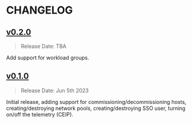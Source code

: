 # CHANGELOG

## [v0.2.0](https://github.com/vmware/terraform-provider-vcf/releases/tag/v0.2.0)

> Release Date: TBA

Add support for workload groups.

## [v0.1.0](https://github.com/vmware/terraform-provider-vcf/releases/tag/v0.1.0)

> Release Date: Jun 5th 2023

Initial release, adding support for commissioning/decommissioning hosts, creating/destroying
network pools, creating/destroying SSO user, turning on/off the telemetry (CEIP).
